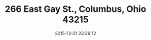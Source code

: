 ---
layout: default
number: 1100
date: 2015-12-21 23:26:12
title: 266 East Gay St., Columbus, Ohio 43215
content: Welcome to 266 E. Gay St, a one bedroom, one bathroom detached garage unit in the heart of the Discovery District in Downtown Columbus.
---